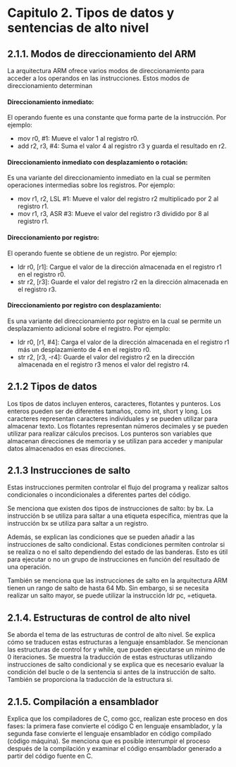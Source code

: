# Capitulo 2. Tipos de datos y sentencias de alto nivel
## 2.1.1. Modos de direccionamiento del ARM
La arquitectura ARM ofrece varios modos de direccionamiento para acceder a los operandos en las instrucciones. Estos modos de direccionamiento determinan

#### Direccionamiento inmediato: 
El operando fuente es una constante que forma parte de la instrucción. Por ejemplo:

- mov r0, #1: Mueve el valor 1 al registro r0.
- add r2, r3, #4: Suma el valor 4 al registro r3 y guarda el resultado en r2.

#### Direccionamiento inmediato con desplazamiento o rotación: 
Es una variante del direccionamiento inmediato en la cual se permiten operaciones intermedias sobre los registros. Por ejemplo:

- mov r1, r2, LSL #1: Mueve el valor del registro r2 multiplicado por 2 al registro r1.
- mov r1, r3, ASR #3: Mueve el valor del registro r3 dividido por 8 al registro r1.

#### Direccionamiento por registro: 
El operando fuente se obtiene de un registro. Por ejemplo:

- ldr r0, [r1]: Cargue el valor de la dirección almacenada en el registro r1 en el registro r0.
- str r2, [r3]: Guarde el valor del registro r2 en la dirección almacenada en el registro r3.

#### Direccionamiento por registro con desplazamiento: 
Es una variante del direccionamiento por registro en la cual se permite un desplazamiento adicional sobre el registro. Por ejemplo:

- ldr r0, [r1, #4]: Carga el valor de la dirección almacenada en el registro r1 más un desplazamiento de 4 en el registro r0.
- str r2, [r3, -r4]: Guarde el valor del registro r2 en la dirección almacenada en el registro r3 menos el valor del registro r4.

## 2.1.2 Tipos de datos
Los tipos de datos incluyen enteros, caracteres, flotantes y punteros. Los enteros pueden ser de diferentes tamaños, como int, short y long. Los caracteres representan caracteres individuales y se pueden utilizar para almacenar texto. Los flotantes representan números decimales y se pueden utilizar para realizar cálculos precisos. Los punteros son variables que almacenan direcciones de memoria y se utilizan para acceder y manipular datos almacenados en esas direcciones.
## 2.1.3 Instrucciones de salto
Estas instrucciones permiten controlar el flujo del programa y realizar saltos condicionales o incondicionales a diferentes partes del código.

Se menciona que existen dos tipos de instrucciones de salto: by bx. La instrucción b se utiliza para saltar a una etiqueta específica, mientras que la instrucción bx se utiliza para saltar a un registro.

Además, se explican las condiciones que se pueden añadir a las instrucciones de salto condicional. Estas condiciones permiten controlar si se realiza o no el salto dependiendo del estado de las banderas. Esto es útil para ejecutar o no un grupo de instrucciones en función del resultado de una operación.

También se menciona que las instrucciones de salto en la arquitectura ARM tienen un rango de salto de hasta 64 Mb. Sin embargo, si se necesita realizar un salto mayor, se puede utilizar la instrucción ldr pc, =etiqueta.
## 2.1.4. Estructuras de control de alto nivel
Se aborda el tema de las estructuras de control de alto nivel. Se explica cómo se traducen estas estructuras a lenguaje ensamblador. Se mencionan las estructuras de control for y while, que pueden ejecutarse un mínimo de 0 iteraciones. Se muestra la traducción de estas estructuras utilizando instrucciones de salto condicional y se explica que es necesario evaluar la condición del bucle o de la sentencia si antes de la instrucción de salto. También se proporciona la traducción de la estructura si.
## 2.1.5. Compilación a ensamblador
Explica que los compiladores de C, como gcc, realizan este proceso en dos fases: la primera fase convierte el código C en lenguaje ensamblador, y la segunda fase convierte el lenguaje ensamblador en código compilado (código máquina). Se menciona que es posible interrumpir el proceso después de la compilación y examinar el código ensamblador generado a partir del código fuente en C.
## 
